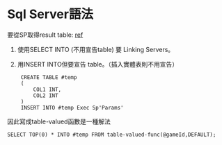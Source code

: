 # Sql Server語法

要從SP取得result table:
[ref](https://stackoverflow.com/questions/653714/insert-results-of-a-stored-procedure-into-a-temporary-table)

1. 使用SELECT INTO (不用宣告table) 要 Linking Servers。
2. 用INSERT INTO但要宣告 table。（插入實體表則不用宣告）

        CREATE TABLE #temp
        (
            COL1 INT,
            COL2 INT
        )
        INSERT INTO #temp Exec Sp'Params'

因此寫成table-valued函數是一種解法

    SELECT TOP(0) * INTO #temp FROM table-valued-func(@gameId,DEFAULT);

